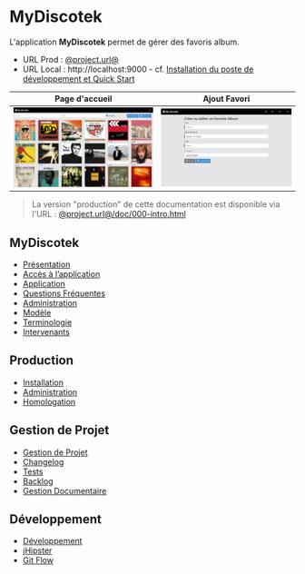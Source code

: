 # MyDiscotek

L'application **MyDiscotek** permet de gérer des favoris album.

- URL Prod : [@project.url@](@project.url@)
- URL Local : http://localhost:9000 - cf. [Installation du poste de développement et Quick Start](src/site/markdown/300-dev.md)

| Page d'accueil | Ajout Favori |
| --- | --- |
| ![img](src/site/resources/images/home.png) | ![img](src/site/resources/images/entities/favorite-album-update.png) |

> La version "production" de cette documentation est disponible via l'URL : [@project.url@/doc/000-intro.html](@project.url@/doc/000-intro.html)

## MyDiscotek

- [Présentation](src/site/markdown/000-intro.md)
- [Accès à l’application](src/site/markdown/010-access.md)
- [Application](src/site/markdown/020-entities.md)
- [Questions Fréquentes](src/site/markdown/030-faq.md)
- [Administration](src/site/markdown/040-admin.md)
- [Modèle](src/site/markdown/070-model.md)
- [Terminologie](src/site/markdown/080-terminologie.md)
- [Intervenants](src/site/markdown/090-intervenants.md)

## Production

- [Installation](src/site/markdown/100-prod-install.md)
- [Administration](src/site/markdown/110-prod-admin.md)
- [Homologation](src/site/markdown/120-homologation.md)

## Gestion de Projet

- [Gestion de Projet](src/site/markdown/200-projet.md)
- [Changelog](src/site/markdown/210-CHANGELOG.md)
- [Tests](src/site/markdown/220-test.md)
- [Backlog](src/site/markdown/230-BACKLOG.md)
- [Gestion Documentaire](src/site/markdown/290-doc.md)

## Développement

- [Développement](src/site/markdown/300-dev.md)
- [jHipster](src/site/markdown/310-jhipster.md)
- [Git Flow](src/site/markdown/390-gitflow.md)
